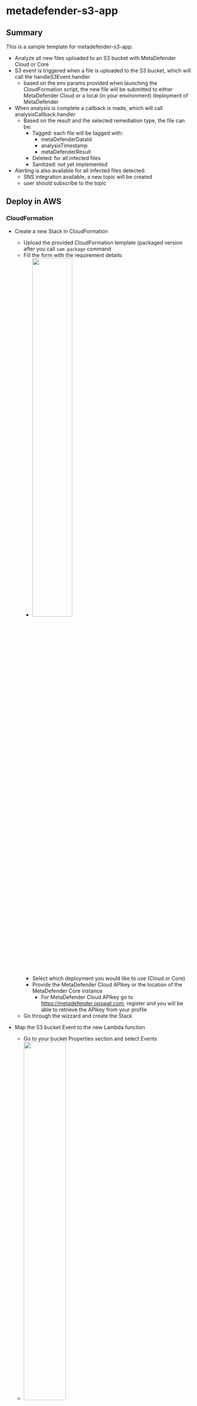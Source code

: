 # metadefender-s3-app

## Summary

This is a sample template for metadefender-s3-app:
- Analyze all new files uploaded to an S3 bucket with MetaDefender Cloud or Core
- S3 event is triggered when a file is uploaded to the S3 bucket, which will call the handleS3Event.handler
  - based on the env params provided when launching the CloudFormation script, the new file will be submitted to either MetaDefender Cloud or a local (in your environment) deployment of MetaDefender 
- When analysis is complete a callback is made, which will call analysisCallback.handler
  - Based on the result and the selected remediation type, the file can be:
    - Tagged: each file will be tagged with:
      - metaDefenderDataId
      - analysisTimestamp
      - metaDefenderResult
    - Deleted: for all infected files
    - Sanitized: not yet implemented
- Alerting is also available for all infected files detected:
  - SNS integration available, a new topic will be created
  - user should subscribe to the topic

## Deploy in AWS

### CloudFormation

* Create a new Stack in CloudFormation
   * Upload the provided CloudFormation template (packaged version after you call ``` sam package ``` command
   * Fill the form with the requirement details:
      * <img src="https://md-test-doc.s3-us-west-2.amazonaws.com/metadefender-s3-cloudformation-form.png" width="50%" height="50%"> 
      * Select which deployment you would like to use (Cloud or Core)
      * Provide the MetaDefender Cloud APIkey or the location of the MetaDefender Core instance
         * For MetaDefender Cloud APIkey go to https://metadefender.opswat.com, register and you will be able to retrieve the APIkey from your profile
   * Go through the wizzard and create the Stack
* Map the S3 bucket Event to the new Lambda function
   * Go to your bucket Properties section and select Events
   *  <img src="https://md-test-doc.s3-us-west-2.amazonaws.com/metadefender-s3-bucket-event-setup.png" width="50%" height="50%">
   * Select Lambda function and then MetaDefenderSubmitFilesFunction to handle all the `ObjectCreation` events
* Upload the `eicar file` to test the detection 
   * The current selection for remediation is Tag only:
   * <img src="https://md-test-doc.s3-us-west-2.amazonaws.com/metadefender-s3-bucket-tags.png" width="50%" height="50%"> 
   
* Notification of infected file can also be sent via SNS (in this case email subscription was enabled):
   * <img src="https://md-test-doc.s3-us-west-2.amazonaws.com/metadefender-sns-notif.png" width="50%" height="50%"> 

## Code structure

```bash
.
├── README.md                      <-- This instructions file
├── src                            <-- Source code for a lambda function
│   ├── __init__.py
│   ├── analysisCallback.py        <-- Lambda function responsible of handling the callback from MetaDefender
│   ├── handleS3Event.py           <-- Labmbda function which will submit to MetaDefender all the new uploaded files to any attached S3 bucket
│   └── api                     
│       ├── metadefenderCloud.py   <-- MetaDefender Cloud integration for the file API
│       ├── metedefenderCore.py    <-- MetaDefender Core integration for the file API
│       └── metedefenderS3.py      <-- S3 properties handling (tagging, delete, put, etc.)
├── metadefender-s3-template.yaml  <-- SAM Template
└── tests                          <-- Unit tests (not available)
    ├── event.json
    ├── s3-event.json
    └── unit
        ├── __init__.py
        └── test_handler.py
```

## Requirements

* AWS CLI already configured with Administrator permission
* [Python 3 installed](https://www.python.org/downloads/)
* [Docker installed](https://www.docker.com/community-edition)

## Setup process

### Local development

**Invoking function locally using a local sample payload**

```bash
sam local invoke MetaDefenderSubmitFileFunction --event ./tests/s3-event.json
```

**Invoking function locally through local API Gateway**

```bash
sam local start-api
```

If the previous command ran successfully you should now be able to hit the following local endpoint to invoke your function `http://localhost:3000/callback`

**SAM CLI** is used to emulate both Lambda and API Gateway locally and uses our `metadefender-s3-template.yaml` to understand how to bootstrap this environment (runtime, where the source code is, etc.) - The following excerpt is what the CLI will read in order to initialize an API and its routes:

```yaml
...
Events:
    AnalysisCallbackFunction:
        Type: Api # More info about API Event Source: https://github.com/awslabs/serverless-application-model/blob/master/versions/2016-10-31.md#api
          Properties:
            Path: /callback
            Method: post
```

## Packaging and deployment

AWS Lambda Python runtime requires a flat folder with all dependencies including the application. SAM will use `CodeUri` property to know where to look up for both application and dependencies:

```yaml
...
    MetaDefenderSubmitFileFunction:
      Type: AWS::Serverless::Function
      Properties:
        FunctionName: MetaDefenderSubmitFileFunction
        Description: Analyze all new files submitted to defined S3 bucket with MetaDefender
        CodeUri: src/
            ...
```

Firstly, we need a `S3 bucket` where we can upload our Lambda functions packaged as ZIP before we deploy anything - If you don't have a S3 bucket to store code artifacts then this is a good time to create one:

```bash
aws s3 mb s3://BUCKET_NAME
```

Next, run the following command to package our Lambda function to S3:

```bash
sam package 
    --template-file metadefender-s3-template.yaml 
    --output-template-file packaged.yaml  
    --s3-bucket REPLACE_THIS_WITH_YOUR_S3_BUCKET_NAME
```

Next, the following command will create a Cloudformation Stack and deploy your SAM resources.

```bash
sam deploy \
    --template-file packaged.yaml \
    --stack-name metadefender-s3-app \
    --capabilities CAPABILITY_IAM
```

> **See [Serverless Application Model (SAM) HOWTO Guide](https://docs.aws.amazon.com/serverless-application-model/latest/developerguide/serverless-quick-start.html) for more details in how to get started.**

After deployment is complete you can run the following command to retrieve the API Gateway Endpoint URL:

```bash
aws cloudformation describe-stacks \
    --stack-name metadefender-s3-app \
    --query 'Stacks[].Outputs[?OutputKey==`AnalysisCallbackAPI`]' \
    --output table
``` 

## Fetch, tail, and filter Lambda function logs

To simplify troubleshooting, SAM CLI has a command called sam logs. sam logs lets you fetch logs generated by your Lambda function from the command line. In addition to printing the logs on the terminal, this command has several nifty features to help you quickly find the bug.

`NOTE`: This command works for all AWS Lambda functions; not just the ones you deploy using SAM.

```bash
sam logs -n MetaDefenderSubmitFileFunction --stack-name metadefender-s3-app --tail
```

You can find more information and examples about filtering Lambda function logs in the [SAM CLI Documentation](https://docs.aws.amazon.com/serverless-application-model/latest/developerguide/serverless-sam-cli-logging.html).

## Testing


Next, we install test dependencies and we run `pytest` against our `tests` folder to run our initial unit tests:

```bash
pip install pytest pytest-mock --user
python -m pytest tests/ -v
```

## Cleanup

In order to delete our Serverless Application recently deployed you can use the following AWS CLI Command:

```bash
aws cloudformation delete-stack --stack-name metadefender-s3-app
```

## Bringing to the next level

Here are a few things you can try to get more acquainted with building serverless applications using SAM:

### Learn how SAM Build can help you with dependencies

* Uncomment lines on `app.py`
* Build the project with ``sam build --use-container``
* Invoke with ``sam local invoke MetaDefenderSubmitFileFunction --event s3-event.json``
* Update tests

### Create an additional API resource

* Create a catch all resource (e.g. /hello/{proxy+}) and return the name requested through this new path
* Update tests

### Step-through debugging

* **[Enable step-through debugging docs for supported runtimes]((https://docs.aws.amazon.com/serverless-application-model/latest/developerguide/serverless-sam-cli-using-debugging.html))**

Next, you can use AWS Serverless Application Repository to deploy ready to use Apps that go beyond hello world samples and learn how authors developed their applications: [AWS Serverless Application Repository main page](https://aws.amazon.com/serverless/serverlessrepo/)

# Appendix

## Building the project

[AWS Lambda requires a flat folder](https://docs.aws.amazon.com/lambda/latest/dg/lambda-python-how-to-create-deployment-package.html) with the application as well as its dependencies in  deployment package. When you make changes to your source code or dependency manifest,
run the following command to build your project local testing and deployment:

```bash
sam build
```

If your dependencies contain native modules that need to be compiled specifically for the operating system running on AWS Lambda, use this command to build inside a Lambda-like Docker container instead:
```bash
sam build --use-container
```

By default, this command writes built artifacts to `.aws-sam/build` folder.

## SAM and AWS CLI commands

All commands used throughout this document

```bash
# Generate event.json via generate-event command
sam local generate-event apigateway aws-proxy > event.json

# Invoke function locally with event.json as an input
sam local invoke MetaDefenderSubmitFileFunction --event s3-event.json

# Run API Gateway locally
sam local start-api

# Create S3 bucket
aws s3 mb s3://BUCKET_NAME

# Package Lambda function defined locally and upload to S3 as an artifact
sam package \
    --output-template-file packaged.yaml \
    --s3-bucket REPLACE_THIS_WITH_YOUR_S3_BUCKET_NAME

# Deploy SAM template as a CloudFormation stack
sam deploy \
    --template-file packaged.yaml \
    --stack-name metadefender-s3-app \
    --capabilities CAPABILITY_IAM

# Describe Output section of CloudFormation stack previously created
aws cloudformation describe-stacks \
    --stack-name metadefender-s3-app \
    --query 'Stacks[].Outputs[?OutputKey==`AnalysisCallbackAPI`]' \
    --output table

# Tail Lambda function Logs using Logical name defined in SAM Template
sam logs -n MetaDefenderSubmitFileFunction --stack-name metadefender-s3-app --tail
```

